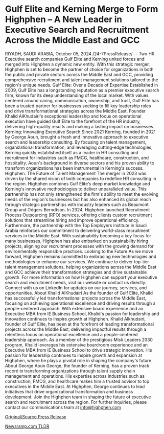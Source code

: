 # Gulf Elite and Kerning Merge to Form Highphen – A New Leader in Executive Search and Recruitment Across the Middle East and GCC

RIYADH, SAUDI ARABIA, October 05, 2024 /24-7PressRelease/ -- Two HR Executive search companies Gulf Elite and Kerning united forces and merged into Highphen a dynamic new entity. With this strategic merger, Highphen is set to become the partner of choice for organizations in both the public and private sectors across the Middle East and GCC, providing comprehensive recruitment and talent management solutions tailored to the region's unique needs.  Gulf Elite: Over a Decade of Expertise Established in 2009, Gulf Elite has a longstanding reputation as a premier executive search firm, known for its deep understanding of the local market. With values centered around caring, communication, ownership, and trust, Gulf Elite has been a trusted partner for businesses seeking to fill key leadership roles and drive transformational strategies across the Middle East. Founder Khalid AlKhudairi's exceptional leadership and focus on operational execution have guided Gulf Elite to the forefront of the HR industry, delivering high-quality results and making a lasting impact on businesses.  Kerning: Innovating Executive Search Since 2021 Kerning, founded in 2021 by George Aoun, brought a fresh and innovative approach to executive search and leadership consulting. By focusing on talent management, organizational transformation, and leveraging cutting-edge technologies, Kerning quickly established itself as a leader in HR consulting and recruitment for industries such as FMCG, healthcare, construction, and hospitality. Aoun's background in diverse sectors and his proven ability to transform organizations has been instrumental in Kerning's success.  Highphen: The Future of Talent Management The merger in 2023 was driven by the shared vision of both companies to redefine HR consulting in the region. Highphen combines Gulf Elite's deep market knowledge and Kerning's innovative methodologies to deliver unparalleled value. This partnership has not only strengthened the firm's ability to meet the evolving needs of the region's businesses but has also enhanced its global reach through strategic partnerships with industry leaders such as Beaumont Group and Odgers Berndtson.  In 2024, Highphen launched Recruitment Process Outsourcing (RPO) services, offering clients custom recruitment solutions that streamline hiring and improve operational efficiency. Furthermore, the partnership with the Top Employers Institute in Saudi Arabia reinforces our commitment to delivering world-class recruitment services in the Middle East.  With sustainability becoming a key focus for many businesses, Highphen has also embarked on sustainability hiring projects, aligning our recruitment processes with the growing demand for environmentally responsible practices.  Looking to the Future As we move forward, Highphen remains committed to embracing new technologies and methodologies to enhance our services. We continue to deliver top-tier talent management solutions, helping organizations across the Middle East and GCC achieve their transformation strategies and drive sustainable growth.  For more information on how Highphen can support your executive search and recruitment needs, visit our website or contact us directly.  Connect with us on LinkedIn for updates on our journey, services, and opportunities.  About Khalid AlKhudairi As the founder of Gulf Elite, Khalid has successfully led transformational projects across the Middle East, focusing on achieving operational excellence and driving results through a people-centered approach. With extensive board experience and an Executive MBA from IE Business School, Khalid's passion for leadership and innovation continues to inspire growth at Highphen.  Khalid Alkhudairi, founder of Gulf Elite, has been at the forefront of leading transformational projects across the Middle East, delivering impactful results through a relentless focus on operational excellence and a people-centered leadership approach. As a member of the prestigious Misk Leaders 2030 program, Khalid leverages his extensive boardroom experience and an Executive MBA from IE Business School to drive strategic innovation. His passion for leadership continues to inspire growth and expansion at Highphen, where he plays a pivotal role in shaping the company's future.  About George Aoun George, the founder of Kerning, has a proven track record in transforming organizations through talent supply chain management and operations. His expertise across industries such as construction, FMCG, and healthcare makes him a trusted advisor to top executives in the Middle East. At Highphen, George continues to lead initiatives that drive organizational transformation and business development.  Join the Highphen team in shaping the future of executive search and recruitment across the region.  For further inquiries, please contact our communications team at info@highphen.com 

[Original/Source Press Release](https://www.24-7pressrelease.com/press-release/514973/gulf-elite-and-kerning-merge-to-form-highphen-a-new-leader-in-executive-search-and-recruitment-across-the-middle-east-and-gcc) 

[Newsramp.com TLDR](https://newsramp.com/None) 